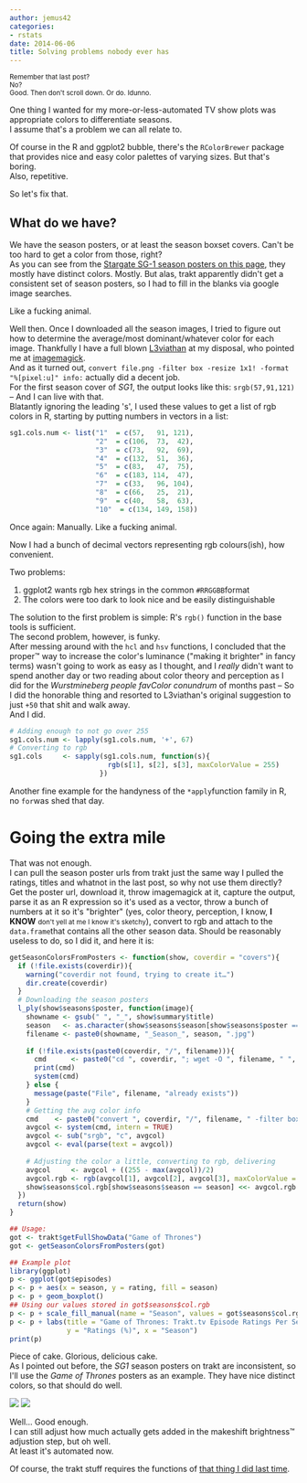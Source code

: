 ```yaml
---
author: jemus42
categories:
- rstats
date: 2014-06-06
title: Solving problems nobody ever has
---
```


<small>Remember that last post?  
No?  
Good. Then don't scroll down. Or do. Idunno.</small> 

One thing I wanted for my more-or-less-automated TV show plots was appropriate colors to differentiate seasons.  
I assume that's a problem we can all relate to.
<!-- more -->

Of course in the R and ggplot2 bubble, there's the `RColorBrewer` package that provides nice and easy color palettes of varying sizes. But that's boring.  
Also, repetitive.  

So let's fix that.

## What do we have?
We have the season posters, or at least the season boxset covers. Can't be too hard to get a color from those, right?  
As you can see from the [Stargate SG-1 season posters on this page](https://trakt.tv/show/stargate-sg1), they mostly have distinct colors. Mostly. But alas, trakt apparently didn't get a consistent set of season posters, so I had to fill in the blanks via google image searches.  

Like a fucking animal.

Well then. Once I downloaded all the season images, I tried to figure out how to determine the average/most dominant/whatever color for each image. Thankfully I have a full blown [L3viathan](https://twitter.com/l3viathan2142) at my disposal, who pointed me at [imagemagick](https://imagemagick.org).  
And as it turned out, `convert file.png -filter box -resize 1x1! -format "%[pixel:u]" info:` actually did a decent job.  
For the first season cover of *SG1*, the output looks like this: `srgb(57,91,121)` – And I can live with that.  
Blatantly ignoring the leading 's', I used these values to get a list of rgb colors in R, starting by putting numbers in vectors in a list:

```r
sg1.cols.num <- list("1"  = c(57,   91, 121),
                     "2"  = c(106,  73,  42),
                     "3"  = c(73,   92,  69),
                     "4"  = c(132,  51,  36),
                     "5"  = c(83,   47,  75),
                     "6"  = c(183, 114,  47),
                     "7"  = c(33,   96, 104),
                     "8"  = c(66,   25,  21),
                     "9"  = c(40,   58,  63),
                     "10"  = c(134, 149, 158))
```

Once again: Manually. Like a fucking animal.

Now I had a bunch of decimal vectors representing rgb colours(ish), how convenient.  

Two problems:  
1. ggplot2 wants rgb hex strings in the common `#RRGGBB`format  
2. The colors were too dark to look nice and be easily distinguishable

The solution to the first problem is simple: R's `rgb()` function in the base tools is sufficient.  
The second problem, however, is funky.  
After messing around with the `hcl` and `hsv` functions, I concluded that the proper™ way to increase the color's luminance ("making it brighter" in fancy terms) wasn't going to work as easy as I thought, and I *really* didn't want to spend another day or two reading about color theory and perception as I did for the *Wurstmineberg people favColor conundrum* of months past – So I did the honorable thing and resorted to L3viathan's original suggestion to just `+50` that shit and walk away.  
And I did.

```r
# Adding enough to not go over 255
sg1.cols.num <- lapply(sg1.cols.num, '+', 67) 
# Converting to rgb
sg1.cols     <- sapply(sg1.cols.num, function(s){
                        rgb(s[1], s[2], s[3], maxColorValue = 255)
                      })
```

Another fine example for the handyness of the `*apply`function family in R, no `for`was shed that day.

# Going the extra mile

That was not enough.  
I can pull the season poster urls from trakt just the same way I pulled the ratings, titles and whatnot in the last post, so why not use them directly?  
Get the poster url, download it, throw imagemagick at it, capture the output, parse it as an R expression so it's used as a vector, throw a bunch of numbers at it so it's "brighter" (yes, color theory, perception, I know, **I KNOW**  <small>don't yell at me I know it's sketchy</small>), convert to rgb and attach to the `data.frame`that contains all the other season data. Should be reasonably useless to do, so I did it, and here it is:  

```r
getSeasonColorsFromPosters <- function(show, coverdir = "covers"){
  if (!file.exists(coverdir)){
    warning("coverdir not found, trying to create it…")
    dir.create(coverdir)
  }
  # Downloading the season posters
  l_ply(show$seasons$poster, function(image){
    showname <- gsub(" ", "_", show$summary$title)
    season   <- as.character(show$seasons$season[show$seasons$poster == image])
    filename <- paste0(showname, "_Season_", season, ".jpg")
    
    if (!file.exists(paste0(coverdir, "/", filename))){
      cmd      <- paste0("cd ", coverdir, "; wget -O ", filename, " ", image)
      print(cmd)
      system(cmd)
    } else {
      message(paste("File", filename, "already exists"))
    }
    # Getting the avg color info
    cmd    <- paste0("convert ", coverdir, "/", filename, " -filter box -resize 1x1! -format '%[pixel:u]' info:")
    avgcol <- system(cmd, intern = TRUE)
    avgcol <- sub("srgb", "c", avgcol)
    avgcol <- eval(parse(text = avgcol))
    
    # Adjusting the color a little, converting to rgb, delivering
    avgcol     <- avgcol + ((255 - max(avgcol))/2)
    avgcol.rgb <- rgb(avgcol[1], avgcol[2], avgcol[3], maxColorValue = 255)
    show$seasons$col.rgb[show$seasons$season == season] <<- avgcol.rgb
  })
  return(show)
}

## Usage: 
got <- trakt$getFullShowData("Game of Thrones")
got <- getSeasonColorsFromPosters(got)

## Example plot
library(ggplot)
p <- ggplot(got$episodes)
p <- p + aes(x = season, y = rating, fill = season)
p <- p + geom_boxplot()
## Using our values stored in got$seasons$col.rgb
p <- p + scale_fill_manual(name = "Season", values = got$seasons$col.rgb)
p <- p + labs(title = "Game of Thrones: Trakt.tv Episode Ratings Per Season",
              y = "Ratings (%)", x = "Season")
print(p)
```

Piece of cake. Glorious, delicious cake.  
As I pointed out before, the *SG1* season posters on trakt are inconsistent, so I'll use the *Game of Thrones* posters as an example. They have nice distinct colors, so that should do well.

![](https://dump.quantenbrot.de/x6CJDvXL2PQ5kQrypbbuHr0.png)
![](https://stuff.wurstmannberg.de/tRakt/GoT_seasons_ratings_boxplots.png)

Well… Good enough.  
I can still adjust how much actually gets added in the makeshift brightness™ adjustion step, but oh well.  
At least it's automated now.  

Of course, the trakt stuff requires the functions of [that thing I did last time](https://github.com/jemus42/tRakt).
